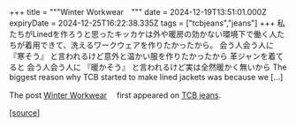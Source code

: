 +++
title = """Winter Workwear　"""
date = 2024-12-19T13:51:01.000Z
expiryDate = 2024-12-25T16:22:38.335Z
tags = ["tcbjeans","jeans"]
+++
私たちがLinedを作ろうと思ったキッカケは外や暖房の効かない環境下で働く人たちが着用できて、洗えるワークウェアを作りたかったから。 会う人会う人に 『寒そう』 と言われるけど意外と温かい服を作りたかったから 革ジャンを着てると 会う人会う人に 『暖かそう』 と言われるけど実は全然暖かく無いから The biggest reason why TCB started to make lined jackets was because we \[…\]

The post [Winter Workwear](http://tcbjeans.com/2024/12/19/50461)　 first appeared on [TCB jeans](http://tcbjeans.com).

[[source]](http://tcbjeans.com/2024/12/19/50461)
